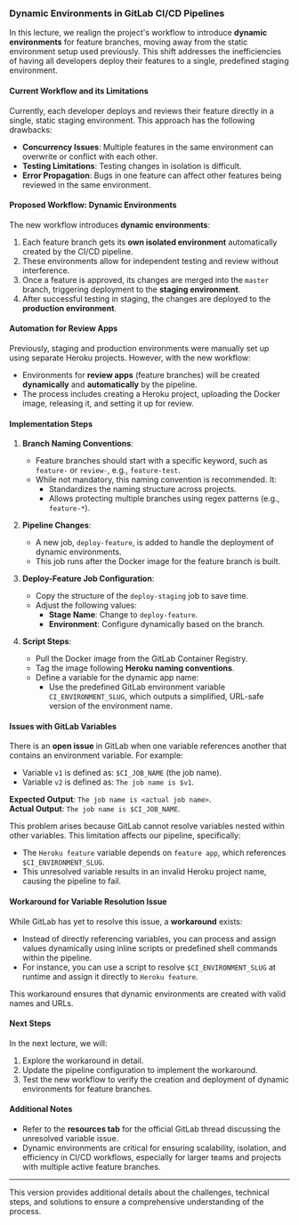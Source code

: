 ### Dynamic Environments in GitLab CI/CD Pipelines

In this lecture, we realign the project's workflow to introduce **dynamic environments** for feature branches, moving away from the static environment setup used previously. This shift addresses the inefficiencies of having all developers deploy their features to a single, predefined staging environment.

#### Current Workflow and its Limitations

Currently, each developer deploys and reviews their feature directly in a single, static staging environment. This approach has the following drawbacks:
- **Concurrency Issues**: Multiple features in the same environment can overwrite or conflict with each other.
- **Testing Limitations**: Testing changes in isolation is difficult.
- **Error Propagation**: Bugs in one feature can affect other features being reviewed in the same environment.

#### Proposed Workflow: Dynamic Environments

The new workflow introduces **dynamic environments**:
1. Each feature branch gets its **own isolated environment** automatically created by the CI/CD pipeline.
2. These environments allow for independent testing and review without interference.
3. Once a feature is approved, its changes are merged into the `master` branch, triggering deployment to the **staging environment**.
4. After successful testing in staging, the changes are deployed to the **production environment**.

#### Automation for Review Apps

Previously, staging and production environments were manually set up using separate Heroku projects. However, with the new workflow:
- Environments for **review apps** (feature branches) will be created **dynamically** and **automatically** by the pipeline.
- The process includes creating a Heroku project, uploading the Docker image, releasing it, and setting it up for review.

#### Implementation Steps

1. **Branch Naming Conventions**:
   - Feature branches should start with a specific keyword, such as `feature-` or `review-`, e.g., `feature-test`.
   - While not mandatory, this naming convention is recommended. It:
     - Standardizes the naming structure across projects.
     - Allows protecting multiple branches using regex patterns (e.g., `feature-*`).

2. **Pipeline Changes**:
   - A new job, `deploy-feature`, is added to handle the deployment of dynamic environments.
   - This job runs after the Docker image for the feature branch is built.

3. **Deploy-Feature Job Configuration**:
   - Copy the structure of the `deploy-staging` job to save time.
   - Adjust the following values:
     - **Stage Name**: Change to `deploy-feature`.
     - **Environment**: Configure dynamically based on the branch.

4. **Script Steps**:
   - Pull the Docker image from the GitLab Container Registry.
   - Tag the image following **Heroku naming conventions**.
   - Define a variable for the dynamic app name:
     - Use the predefined GitLab environment variable `CI_ENVIRONMENT_SLUG`, which outputs a simplified, URL-safe version of the environment name.

#### Issues with GitLab Variables

There is an **open issue** in GitLab when one variable references another that contains an environment variable. For example:
- Variable `v1` is defined as: `$CI_JOB_NAME` (the job name).
- Variable `v2` is defined as: `The job name is $v1`.

**Expected Output**: `The job name is <actual job name>`.  
**Actual Output**: `The job name is $CI_JOB_NAME`.

This problem arises because GitLab cannot resolve variables nested within other variables. This limitation affects our pipeline, specifically:
- The `Heroku feature` variable depends on `feature app`, which references `$CI_ENVIRONMENT_SLUG`.
- This unresolved variable results in an invalid Heroku project name, causing the pipeline to fail.

#### Workaround for Variable Resolution Issue

While GitLab has yet to resolve this issue, a **workaround** exists:
- Instead of directly referencing variables, you can process and assign values dynamically using inline scripts or predefined shell commands within the pipeline.
- For instance, you can use a script to resolve `$CI_ENVIRONMENT_SLUG` at runtime and assign it directly to `Heroku feature`.

This workaround ensures that dynamic environments are created with valid names and URLs.

#### Next Steps

In the next lecture, we will:
1. Explore the workaround in detail.
2. Update the pipeline configuration to implement the workaround.
3. Test the new workflow to verify the creation and deployment of dynamic environments for feature branches.

#### Additional Notes

- Refer to the **resources tab** for the official GitLab thread discussing the unresolved variable issue.
- Dynamic environments are critical for ensuring scalability, isolation, and efficiency in CI/CD workflows, especially for larger teams and projects with multiple active feature branches.

--- 

This version provides additional details about the challenges, technical steps, and solutions to ensure a comprehensive understanding of the process.